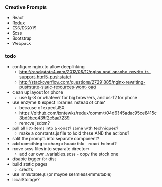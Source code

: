 ### Creative Prompts

* React
* Redux
* ES6/ES2015
* Scss
* Bootstrap
* Webpack

### todo

 * configure nginx to allow deeplinking
   * http://readystate4.com/2012/05/17/nginx-and-apache-rewrite-to-support-html5-pushstate/
   * http://stackoverflow.com/questions/27291885/nginx-rewriting-pushstate-static-resources-wont-load
 * clean up layout for phone
   * use lg-8 or whatever for big browsers, and xs-12 for phone
 * use enzyme & expect libraries instead of chai?
   * because of expectJSX
   * https://github.com/jontewks/redux/commit/04d6345adac95ce8415c3bd0bee439f2c5aa7239
   * remove jsdom?
 * pull all list-items into a const? same with techniques?
   * make a constants.js file to hold these AND the actions?
 * split the prompts into separate component?
 * add something to change head>title - react-helmet?
 * move scss files into separate directory
   * add our own \_variables.scss - copy the stock one
 * disable logger for dist
 * build static pages
   * credits
 * use immutable.js (or maybe seamless-immutable)
 * localStorage?
